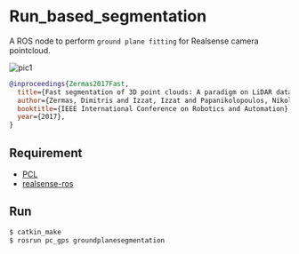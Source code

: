 # Run_based_segmentation
A ROS node to perform `ground plane fitting` for Realsense camera pointcloud.

![pic1](./pic/1.png)

```bib
@inproceedings{Zermas2017Fast,
  title={Fast segmentation of 3D point clouds: A paradigm on LiDAR data for autonomous vehicle applications},
  author={Zermas, Dimitris and Izzat, Izzat and Papanikolopoulos, Nikolaos},
  booktitle={IEEE International Conference on Robotics and Automation},
  year={2017},
}
```

## Requirement
* [PCL](https://github.com/PointCloudLibrary/pcl)
* [realsense-ros](https://github.com/IntelRealSense/realsense-ros)


## Run
```bash
$ catkin_make
$ rosrun pc_gps groundplanesegmentation
```

